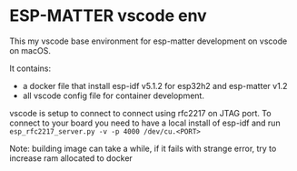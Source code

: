 # ESP-MATTER vscode env

This my vscode base environment for esp-matter development on vscode on macOS.

It contains:

- a docker file that install esp-idf v5.1.2 for esp32h2 and esp-matter v1.2
- all vscode config file for container development. 

vscode is setup to connect to connect using rfc2217 on JTAG port. To connect to your board
you need to have a local install of esp-idf and run `esp_rfc2217_server.py -v -p 4000 /dev/cu.<PORT>`

Note: building image can take a while, if it fails with strange error, try to increase ram allocated 
to docker 
